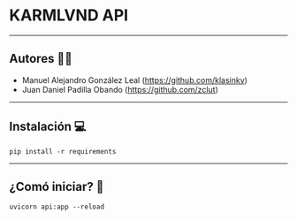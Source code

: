 # KARMLVND API

---
## Autores :man_technologist:
- Manuel Alejandro González Leal (https://github.com/klasinky)
- Juan Daniel Padilla Obando (https://github.com/zclut)
---

## Instalación :computer:
```
pip install -r requirements
```

---

## ¿Comó iniciar? :checkered_flag:
```
uvicorn api:app --reload 
```
